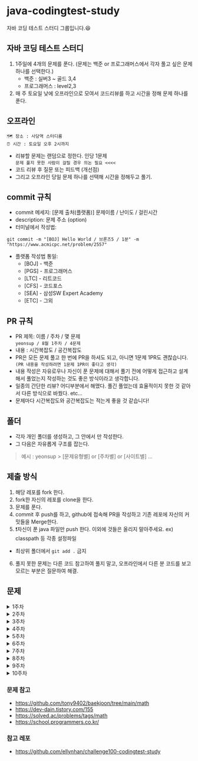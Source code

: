 # java-codingtest-study
자바 코딩 테스트 스터디 그룹입니다.😆


## 자바 코딩 테스트 스터디
1. 1주일에 4개의 문제를 푼다. (문제는 백준 or 프로그래머스에서 각자 풀고 싶은 문제 하나를 선택한다.)
   - 백준 : 실버3 ~ 골드 3,4
   - 프로그래머스 : level2,3
2. 매 주 토요일 낮에 오프라인으로 모여서 코드리뷰를 하고 시간을 정해 문제 하나를 푼다.
## 오프라인
```
🗺️ 장소 : 사당역 스터디룸  
⏰ 시간 : 토요일 오후 2시까지
```
- 리뷰할 문제는 랜덤으로 정한다. 인당 1문제  
```문제 풀지 못한 사람이 걸릴 경우 의논 필요 <<<< ```
- 코드 리뷰 후 질문 또는 피드백 (개선점)
- 그리고 오프라인 당일 문제 하나를 선택해 시간을 정해두고 풀기.
## commit 규칙
- commit 메세지: [문제 출처(플랫폼)] 문제이름 / 난이도 / 걸린시간 
- description: 문제 주소 (option)
- 터미널에서 작성법: 
```
git commit -m "[BOJ] Hello World / 브론즈5 / 1분" -m "https://www.acmicpc.net/problem/2557"
```
- 플랫폼 작성법 통일: 
  * [BOJ] - 백준 
  * [PGS] - 프로그래머스
  * [LTC] - 리트코드
  * [CFS] - 코드포스
  * [SEA] - 삼성SW Expert Academy
  * [ETC] - 그외

## PR 규칙
- PR 제목: 이름 / 주차 / 몇 문제  
``` yeonsup / 8월 1주차 / 4문제 ```
- 내용 : 시간복잡도 / 공간복잡도
- PR은 모든 문제 풀고 한 번에 PR을 하셔도 되고, 아니면 1문제 1PR도 괜찮습니다. ```(PR 내용을 작성하려면 1문제 1PR이 좋다고 생각)```
- 내용 작성은 자유로우나 자신이 푼 문제에 대해서 풀기 전에 어떻게 접근하고 설계해서 풀었는지 작성하는 것도 좋은 방식이라고 생각합니다.
- 일종의 간단한 리뷰? 어디부분에서 해맸다. 풀긴 풀었는데 효율적이지 못한 것 같아서 다른 방식으로 바꿨다. etc...
- 문제마다 시간복잡도와 공간복잡도는 적는게 좋을 것 같습니다!

## 폴더
- 각자 개인 폴더를 생성하고, 그 안에서 만 작성한다.
- 그 다음은 자유롭게 구조를 잡는다.

> 예시 : yeonsup > [문제유형별] or [주차별] or [사이트별] ...
## 제출 방식
1. 해당 레포를 fork 한다.
2. fork한 자신의 레포를 clone을 한다.
3. 문제를 푼다.
4. commit 후 push를 하고, github에 접속해 PR을 작성하고 기존 레포에 자신의 커밋들을 Merge한다.
5. ❗️자신이 푼 java 파일만 push 한다. 이외에 것들은 올리지 말아주세요. ex) classpath 등 각종 설정파일
 - 최상위 폴더에서 ```git add .``` 금지
6. 풀지 못한 문제는 다른 코드 참고하여 풀지 말고, 오프라인에서 다른 분 코드를 보고 모르는 부분은 질문하여 해결.

## 문제

<details>
<summary>1주차</summary>

- [백준 [실버2] : 로또](https://www.acmicpc.net/problem/6603)
- [백준 [실버3] : 소수 최소 공배수](https://www.acmicpc.net/problem/21919)
- [백준 [실버3] : 어린왕자](https://www.acmicpc.net/problem/1004)
- [프로그래머스 [레벨2] : 땅따먹기](https://school.programmers.co.kr/learn/courses/30/lessons/12913)
</details>
<details>
<summary>2주차</summary>

- [백준 [실버2] : 병사 배치하기](https://www.acmicpc.net/problem/18353)
- [백준 [실버1] : 포도주 시식하기](https://www.acmicpc.net/problem/2156)
- [백준 [골드5] : 진우의 달 여행](https://www.acmicpc.net/problem/17485)
- [프로그래머스 [레벨2] : 다리를 지나는 트럭](https://school.programmers.co.kr/learn/courses/30/lessons/42583)
</details>
<details>
<summary>3주차</summary>

- [백준 [실버1] : 돌다리](https://www.acmicpc.net/problem/12761)
- [백준 [골드5] : 적록색약](https://www.acmicpc.net/problem/10026)
- [백준 [골드4] : 일루미네이션](https://www.acmicpc.net/problem/5547)
- [프로그래머스 [레벨3] : 합승 택시 요금](https://school.programmers.co.kr/learn/courses/30/lessons/72413)
</details>
<details>
<summary>4주차</summary>

- [백준 [골드4] : 카드 정렬하기](https://www.acmicpc.net/problem/1715)
- [백준 [실버1] : 신입사원](https://www.acmicpc.net/problem/1946)
- [백준 [실버1] : 회의실배정](https://www.acmicpc.net/problem/1931)
- [프로그래머스 [레벨3] : 등산코드 정하기](https://school.programmers.co.kr/learn/courses/30/lessons/4)
- [프로그래머스 [레벨2] : 조이스틱](https://school.programmers.co.kr/learn/courses/30/lessons/42860)
</details>

<details>
<summary>5주차</summary>

- [백준 [골드4] : 최단경로](https://www.acmicpc.net/problem/1753)
- [백준 [골드4] : 플로이드](https://www.acmicpc.net/problem/11404)
- [백준 [골드4] : 공유기 설치](https://www.acmicpc.net/problem/2110)
- [프로그래머스 [레벨3] : 입국심사](https://school.programmers.co.kr/learn/courses/30/lessons/43238)
</details>



<details>
<summary>6주차</summary>

- [백준 [골드5] : 1학년](https://www.acmicpc.net/problem/5557)
- [백준 [골드5] : 동전](https://www.acmicpc.net/problem/2294)
- [백준 [실버1] : RGB거리](https://www.acmicpc.net/problem/1149)
- [프로그래머스 [레벨3] : 등굣길](https://school.programmers.co.kr/learn/courses/30/lessons/42898)
</details>

<details>
<summary>7주차</summary>

- [백준 [실버2] : 과자 나눠주기](https://www.acmicpc.net/problem/16401)
- [백준 [골드5] : 치킨 배달](https://www.acmicpc.net/problem/15686)
- [백준 [골드4] : 좋다](https://www.acmicpc.net/problem/1253)
- [프로그래머스 [레벨2] : 전화번호 목록](https://school.programmers.co.kr/learn/courses/30/lessons/42577)
</details>

<details>
<summary>8주차</summary>

- [백준 [실버3] : 꿀 아르바이트](https://www.acmicpc.net/problem/12847)
- [백준 [실버2] : 마인크래프트](https://www.acmicpc.net/problem/18111)
- [백준 [골드3] : 아기상어](https://www.acmicpc.net/problem/16236)
- [프로그래머스 [레벨2] : 택배 배달과 수거하기](https://school.programmers.co.kr/learn/courses/30/lessons/150369)
</details>

<details>
<summary>9주차</summary>
   
- [백준 [골드4] : 테트로미노](https://www.acmicpc.net/problem/14500)
- [백준 [골드4] : 미세먼지 안녕!](https://www.acmicpc.net/problem/17144)
- [프로그래머스 [레벨2] : 숫자 카드 나누기](https://school.programmers.co.kr/learn/courses/30/lessons/135807)
- [프로그래머스 [레벨2] : 주차 요금 계산](https://school.programmers.co.kr/learn/courses/30/lessons/92341)
</details>


<details>
<summary>10주차</summary>
   
- [백준 [골드4] : 뱀](https://www.acmicpc.net/problem/3190)
- [백준 [골드3] : 최소비용 구하기 2](https://www.acmicpc.net/problem/11779)
- [프로그래머스 [레벨2] : 시소 짝꿍](https://school.programmers.co.kr/learn/courses/30/lessons/152996)
- [프로그래머스 [레벨2] : 이모티콘 할인행사](https://school.programmers.co.kr/learn/courses/30/lessons/150368)
</details>

### 문제 참고
- https://github.com/tony9402/baekjoon/tree/main/math
- https://dev-dain.tistory.com/155
- https://solved.ac/problems/tags/math
- https://school.programmers.co.kr/

### 참고 레포
- https://github.com/ellynhan/challenge100-codingtest-study
